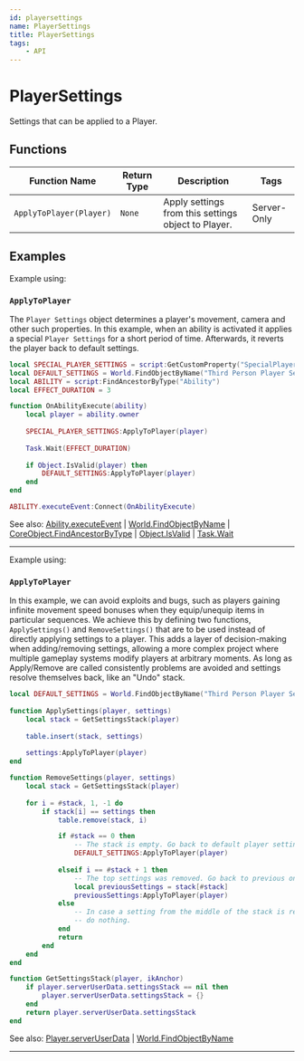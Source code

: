 ```yaml
---
id: playersettings
name: PlayerSettings
title: PlayerSettings
tags:
    - API
---
```


# PlayerSettings

Settings that can be applied to a Player.

## Functions

| Function Name | Return Type | Description | Tags |
| -------- | ----------- | ----------- | ---- |
| `ApplyToPlayer(Player)` | `None` | Apply settings from this settings object to Player. | Server-Only |

## Examples

Example using:

### `ApplyToPlayer`

The `Player Settings` object determines a player's movement, camera and other such properties. In this example, when an ability is activated it applies a special `Player Settings` for a short period of time. Afterwards, it reverts the player back to default settings.

```lua
local SPECIAL_PLAYER_SETTINGS = script:GetCustomProperty("SpecialPlayerSettings"):WaitForObject()
local DEFAULT_SETTINGS = World.FindObjectByName("Third Person Player Settings")
local ABILITY = script:FindAncestorByType("Ability")
local EFFECT_DURATION = 3

function OnAbilityExecute(ability)
    local player = ability.owner
    
    SPECIAL_PLAYER_SETTINGS:ApplyToPlayer(player)
    
    Task.Wait(EFFECT_DURATION)
    
    if Object.IsValid(player) then
        DEFAULT_SETTINGS:ApplyToPlayer(player)
    end
end

ABILITY.executeEvent:Connect(OnAbilityExecute)
```

See also: [Ability.executeEvent](ability.md) | [World.FindObjectByName](world.md) | [CoreObject.FindAncestorByType](coreobject.md) | [Object.IsValid](object.md) | [Task.Wait](task.md)

---

Example using:

### `ApplyToPlayer`

In this example, we can avoid exploits and bugs, such as players gaining infinite movement speed bonuses when they equip/unequip items in particular sequences. We achieve this by defining two functions, `ApplySettings()` and `RemoveSettings()` that are to be used instead of directly applying settings to a player. This adds a layer of decision-making when adding/removing settings, allowing a more complex project where multiple gameplay systems modify players at arbitrary moments. As long as Apply/Remove are called consistently problems are avoided and settings resolve themselves back, like an "Undo" stack.

```lua
local DEFAULT_SETTINGS = World.FindObjectByName("Third Person Player Settings")
    
function ApplySettings(player, settings)
    local stack = GetSettingsStack(player)
    
    table.insert(stack, settings)
    
    settings:ApplyToPlayer(player)
end

function RemoveSettings(player, settings)
    local stack = GetSettingsStack(player)
    
    for i = #stack, 1, -1 do
        if stack[i] == settings then
            table.remove(stack, i)

            if #stack == 0 then
                -- The stack is empty. Go back to default player settings
                DEFAULT_SETTINGS:ApplyToPlayer(player)
                
            elseif i == #stack + 1 then
                -- The top settings was removed. Go back to previous one
                local previousSettings = stack[#stack]
                previousSettings:ApplyToPlayer(player)
            else
                -- In case a setting from the middle of the stack is removed,
                -- do nothing.
            end
            return
        end
    end
end

function GetSettingsStack(player, ikAnchor)
    if player.serverUserData.settingsStack == nil then
        player.serverUserData.settingsStack = {}
    end
    return player.serverUserData.settingsStack
end
```

See also: [Player.serverUserData](player.md) | [World.FindObjectByName](world.md)

---
